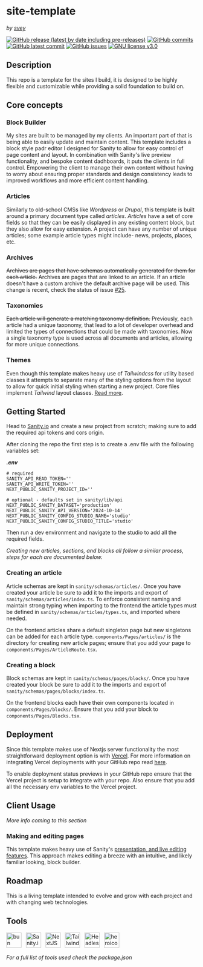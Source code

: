 # site-template
*by [svey](https://svey.xyz)*

[![GitHub release (latest by date including pre-releases)](https://img.shields.io/github/v/release/svey-xyz/site-template?include_prereleases&sort=semver)](https://GitHub.com/svey-xyz/site-template/releases/)
[![GitHub commits](https://badgen.net/github/commits/svey-xyz/site-template)](https://GitHub.com/svey-xyz/site-template/commit/)
[![GitHub latest commit](https://img.shields.io/github/last-commit/svey-xyz/site-template/main
)](https://GitHub.com/svey-xyz/site-template/commit/)
[![GitHub issues](https://img.shields.io/github/issues/svey-xyz/site-template)](https://GitHub.com/svey-xyz/site-template/issues/)
[![GNU license v3.0](https://img.shields.io/badge/License-GNU-green.svg)](https://github.com/svey-xyz/site-template/LICENSE)

## Description
This repo is a template for the sites I build, it is designed to be highly flexible and customizable while providing a solid foundation to build on.

## Core concepts
### Block Builder

My sites are built to be managed by my clients. An important part of that is being able to easily update and maintain content. This template includes a block style padr editor I designed for Sanity to allow for easy control of page content and layout. In combination with Sanity's live preview functionality, and bespoke content dadhboards, it puts the clients in full control. Empowering the client to manage their own content without having to worry about ensuring proper standards and design consistency leads to improved workflows and more efficient content handling.

### Articles

Similarly to old-school CMSs like *Wordpress* or *Drupal*, this template is built around a primary document type called *articles*. *Articles* have a set of core fields so that they can be easily displayed in any existing content block, but they also allow for easy extension. A project can have any number of unique articles; some example article types might include- news, projects, places, etc.

### Archives

~~Archives are pages that have schemas automatically generated for them for each article.~~ Archives are pages that are linked to an article. If an article doesn't have a custom archive the default archive page will be used. This change is recent, check the status of issue [#25](issues/25).

### Taxonomies

~~Each article will generate a matching taxonomy definition.~~ Previously, each article had a unique taxonomy, that lead to a lot of developer overhead and limited the types of connections that could be made with taxonomies. Now a single taxonomy type is used across all documents and articles, allowing for more unique connections.

### Themes

Even though this template makes heavy use of *Tailwindcss* for utility based classes it attempts to separate many of the styling options from the layout to allow for quick initial styling when starting a new project. Core files implement *Tailwind* layout classes. [Read more](theme/README.md).

## Getting Started
Head to [Sanity.io](https://sanity.io) and create a new project from scratch; making sure to add the required api tokens and cors origin.

After cloning the repo the first step is to create a .env file with the following variables set:

***.env***
```properties
# required
SANITY_API_READ_TOKEN=''
SANITY_API_WRITE_TOKEN=''
NEXT_PUBLIC_SANITY_PROJECT_ID=''

# optional - defaults set in sanity/lib/api
NEXT_PUBLIC_SANITY_DATASET='production'
NEXT_PUBLIC_SANITY_API_VERSION='2024-10-14'
NEXT_PUBLIC_SANITY_CONFIG_STUDIO_NAME='studio'
NEXT_PUBLIC_SANITY_CONFIG_STUDIO_TITLE='studio'
```
Then run a dev environment and navigate to the studio to add all the required fields.

*Creating new *articles*, *sections*, and *blocks* all follow a similar process, steps for each are documented below.*

### Creating an article

Article schemas are kept in `sanity/schemas/articles/`. Once you have created your article be sure to add it to the imports and export of `sanity/schemas/articles/index.ts`. To enforce consistent naming and maintain strong typing when importing to the frontend the article types must be defined in `sanity/schemas/articles/types.ts`, and imported where needed.

On the frontend articles share a default singleton page but new singletons can be added for each article type. `components/Pages/articles/` is the directory for creating new article pages; ensure that you add your page to `components/Pages/ArticleRoute.tsx`.

### Creating a block

Block schemas are kept in `sanity/schemas/pages/blocks/`. Once you have created your block be sure to add it to the imports and export of `sanity/schemas/pages/blocks/index.ts`.

On the frontend blocks each have their own components located in `components/Pages/blocks/`. Ensure that you add your block to `components/Pages/Blocks.tsx`.

## Deployment

Since this template makes use of Nextjs server functionality the most straightforward deployment option is with [Vercel](https://vercel.com). For more information on integrating Vercel deployments with your GitHub repo read [here](https://vercel.com/docs/deployments/git#deploying-a-git-repository).

To enable deployment status previews in your GitHub repo ensure that the Vercel project is setup to integrate with your repo. Also ensure that you add all the necessary env variables to the Vercel project.

## Client Usage

*More info coming to this section*

### Making and editing pages
This template makes heavy use of Sanity's [presentation, and live editing features](https://www.sanity.io/docs/visual-editing-with-next-js-app-router-and-sanity-studio). This approach makes editing a breeze with an intuitive, and likely familiar looking, block builder.

## Roadmap

This is a living template intended to evolve and grow with each project and with changing web technologies.

## Tools
<a href="https://bun.sh/"><img src="../assets/logos/bun-logo.svg" alt="bun logo" height="40px"/></a>
&nbsp;
<a href="https://www.sanity.io/"><img src="../assets/logos/sanity-io-logo.webp" alt="Sanity.io logo" height="40px"/></a>
&nbsp;
<a href="https://nextjs.org"><img src="../assets/logos/NextJS-logo.png" alt="NextJS logo" height="40px"/></a>
&nbsp;
<a href="https://tailwindcss.com/"><img src="../assets/logos/TailwindCSS-logo.png" alt="TailwindCSS logo" height="40px"/></a>
&nbsp;
<a href="https://headlessui.com/"><img src="../assets/logos/HeadlessUI-logo.svg" alt="HeadlessUI logo" height="40px"/></a>
&nbsp;
<a href="https://heroicons.com/"><img src="../assets/logos/heroicons-logo.svg" alt="heroicons logo" height="40px"/></a>

*For a full list of tools used check the package.json*


